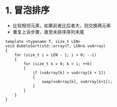 # 1. 冒泡排序
* 比较相邻元素，如果前者比后者大，则交换两元素
* 重复上诉步骤，直至未排序序列末尾

```
template <typename T, size_t LEN>
void BubbleSort(std::array<T, LEN>& voArray)
{
	for (size_t i = LEN - 1; i > 0; --i)
	{
		for (size_t k = 0; k < i; ++k)
		{
			if (voArray[k] > voArray[k + 1])
			{
				swap(voArray[k], voArray[k+1]);
			}
		}
	}
}
```

